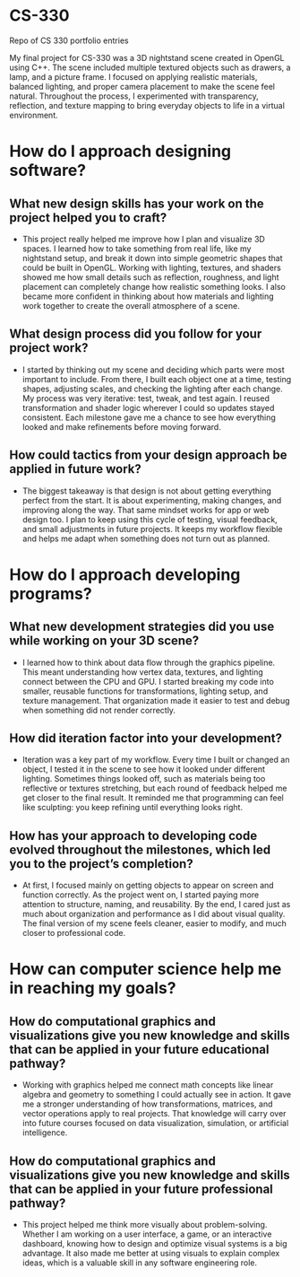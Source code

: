 # CS-330
Repo of CS 330 portfolio entries

My final project for CS-330 was a 3D nightstand scene created in OpenGL using C++. The scene included multiple textured objects such as drawers, a lamp, and a picture frame. I focused on applying realistic materials, balanced lighting, and proper camera placement to make the scene feel natural. Throughout the process, I experimented with transparency, reflection, and texture mapping to bring everyday objects to life in a virtual environment.

# How do I approach designing software?

## What new design skills has your work on the project helped you to craft?
- This project really helped me improve how I plan and visualize 3D spaces. I learned how to take something from real life, like my nightstand setup, and break it down into simple geometric shapes that could be built in OpenGL. Working with lighting, textures, and shaders showed me how small details such as reflection, roughness, and light placement can completely change how realistic something looks. I also became more confident in thinking about how materials and lighting work together to create the overall atmosphere of a scene.

## What design process did you follow for your project work?
- I started by thinking out my scene and deciding which parts were most important to include. From there, I built each object one at a time, testing shapes, adjusting scales, and checking the lighting after each change. My process was very iterative: test, tweak, and test again. I reused transformation and shader logic wherever I could so updates stayed consistent. Each milestone gave me a chance to see how everything looked and make refinements before moving forward.

## How could tactics from your design approach be applied in future work?
- The biggest takeaway is that design is not about getting everything perfect from the start. It is about experimenting, making changes, and improving along the way. That same mindset works for app or web design too. I plan to keep using this cycle of testing, visual feedback, and small adjustments in future projects. It keeps my workflow flexible and helps me adapt when something does not turn out as planned.

# How do I approach developing programs?

## What new development strategies did you use while working on your 3D scene?
- I learned how to think about data flow through the graphics pipeline. This meant understanding how vertex data, textures, and lighting connect between the CPU and GPU. I started breaking my code into smaller, reusable functions for transformations, lighting setup, and texture management. That organization made it easier to test and debug when something did not render correctly.

## How did iteration factor into your development?
- Iteration was a key part of my workflow. Every time I built or changed an object, I tested it in the scene to see how it looked under different lighting. Sometimes things looked off, such as materials being too reflective or textures stretching, but each round of feedback helped me get closer to the final result. It reminded me that programming can feel like sculpting: you keep refining until everything looks right.

## How has your approach to developing code evolved throughout the milestones, which led you to the project’s completion?
- At first, I focused mainly on getting objects to appear on screen and function correctly. As the project went on, I started paying more attention to structure, naming, and reusability. By the end, I cared just as much about organization and performance as I did about visual quality. The final version of my scene feels cleaner, easier to modify, and much closer to professional code.

# How can computer science help me in reaching my goals?

## How do computational graphics and visualizations give you new knowledge and skills that can be applied in your future educational pathway?
- Working with graphics helped me connect math concepts like linear algebra and geometry to something I could actually see in action. It gave me a stronger understanding of how transformations, matrices, and vector operations apply to real projects. That knowledge will carry over into future courses focused on data visualization, simulation, or artificial intelligence.

## How do computational graphics and visualizations give you new knowledge and skills that can be applied in your future professional pathway?
- This project helped me think more visually about problem-solving. Whether I am working on a user interface, a game, or an interactive dashboard, knowing how to design and optimize visual systems is a big advantage. It also made me better at using visuals to explain complex ideas, which is a valuable skill in any software engineering role.
